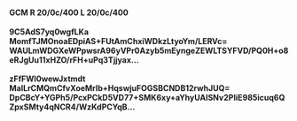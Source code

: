 #### GCM R 20/0c/400 L 20/0c/400
**9C5AdS7yq0wgfLKa**<br/>**MomfTJMOnoaEDpiAS+FUtAmChxiWDkzLtyoYm/LERVc=**<br/>**WAULmWDGXeWPpwsrA96yVPr0Azyb5mEyngeZEWLTSYFVD/PQ0H+o8eRJgUu11xHZO/rFH+uPq3Tjjyax...**<br/><br/>
**zFfFWI0wewJxtmdt**<br/>**MalLrCMQmCfvXoeMrIb+HqswjuFOGSBCNDB12rwhJUQ=**<br/>**DpCBcY+YGPh5/PcxPCkD5VD77+SMK6xy+aYhyUAISNv2PIiE985icuq6QZpxSMty4qNCR4/WzKdPCYqB...**